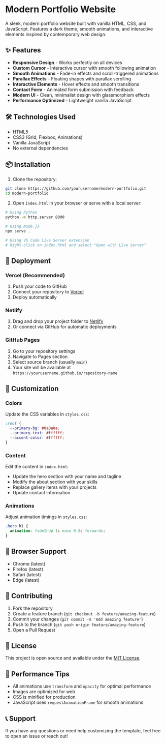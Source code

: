 # Modern Portfolio Website

A sleek, modern portfolio website built with vanilla HTML, CSS, and JavaScript. Features a dark theme, smooth animations, and interactive elements inspired by contemporary web design.

## ✨ Features

- **Responsive Design** - Works perfectly on all devices
- **Custom Cursor** - Interactive cursor with smooth following animation
- **Smooth Animations** - Fade-in effects and scroll-triggered animations
- **Parallax Effects** - Floating shapes with parallax scrolling
- **Interactive Elements** - Hover effects and smooth transitions
- **Contact Form** - Animated form submission with feedback
- **Modern UI** - Clean, minimalist design with glassmorphism effects
- **Performance Optimized** - Lightweight vanilla JavaScript

## 🛠️ Technologies Used

- HTML5
- CSS3 (Grid, Flexbox, Animations)
- Vanilla JavaScript
- No external dependencies

## 📦 Installation

1. Clone the repository:
```bash
git clone https://github.com/yourusername/modern-portfolio.git
cd modern-portfolio
```

2. Open `index.html` in your browser or serve with a local server:
```bash
# Using Python
python -m http.server 8000

# Using Node.js
npx serve .

# Using VS Code Live Server extension
# Right-click on index.html and select "Open with Live Server"
```

## 🚀 Deployment

### Vercel (Recommended)
1. Push your code to GitHub
2. Connect your repository to [Vercel](https://vercel.com)
3. Deploy automatically

### Netlify
1. Drag and drop your project folder to [Netlify](https://netlify.com)
2. Or connect via GitHub for automatic deployments

### GitHub Pages
1. Go to your repository settings
2. Navigate to Pages section
3. Select source branch (usually `main`)
4. Your site will be available at `https://yourusername.github.io/repository-name`

## 🎨 Customization

### Colors
Update the CSS variables in `styles.css`:
```css
:root {
  --primary-bg: #0a0a0a;
  --primary-text: #ffffff;
  --accent-color: #ffffff;
}
```

### Content
Edit the content in `index.html`:
- Update the hero section with your name and tagline
- Modify the about section with your skills
- Replace gallery items with your projects
- Update contact information

### Animations
Adjust animation timings in `styles.css`:
```css
.hero h1 {
  animation: fadeInUp 1s ease 0.5s forwards;
}
```

## 📱 Browser Support

- Chrome (latest)
- Firefox (latest)
- Safari (latest)
- Edge (latest)

## 🤝 Contributing

1. Fork the repository
2. Create a feature branch (`git checkout -b feature/amazing-feature`)
3. Commit your changes (`git commit -m 'Add amazing feature'`)
4. Push to the branch (`git push origin feature/amazing-feature`)
5. Open a Pull Request

## 📄 License

This project is open source and available under the [MIT License](LICENSE).

## 🔧 Performance Tips

- All animations use `transform` and `opacity` for optimal performance
- Images are optimized for web
- CSS is minified for production
- JavaScript uses `requestAnimationFrame` for smooth animations

## 📞 Support

If you have any questions or need help customizing the template, feel free to open an issue or reach out!
